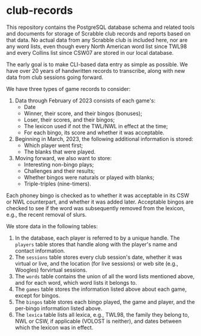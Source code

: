 # club-records
This repository contains the PostgreSQL database schema and related tools and documents for storage of Scrabble club records and reports based on that data. No actual data from any Scrabble club is included here, nor are any word lists, even though every North American word list since TWL98 and every Collins list since CSW07 are stored in our local database.

The early goal is to make CLI-based data entry as simple as possible. We have over 20 years of handwritten records to transcribe, along with new data from club sessions going forward. 

We have three types of game records to consider:

1. Data through February of 2023 consists of each game's:
   * Date
   * Winner, their score, and their bingos (bonuses);
   * Loser, their scores, and their bingos;
   * The lexicon used if not the TWL/NWL in effect at the time;
   * For each bingo, its score and whether it was acceptable.
2. Beginning in March, 2023, the following additional information is stored:
   * Which player went first;
   * The blanks that were played.
3. Moving forward, we also want to store:
   * Interesting non-bingo plays;
   * Challenges and their results;
   * Whether bingos were naturals or played with blanks;
   * Triple-triples (nine-timers).

Each phoney bingo is checked as to whether it was acceptable in its CSW or NWL counterpart, and whether it was added later. Acceptable bingos are checked to see if the word was subsequently removed from the lexicon, e.g., the recent removal of slurs.

We store data in the following tables:
1. In the database, each player is referred to by a unique handle. The `players` table stores that handle along with the player's name and contact information.
2. The `sessions` table stores every club session's date, whether it was virtual or live, and the location (for live sessions) or web site (e.g., Woogles) forvirtual sessions.
3. The `words` table contains the union of all the word lists mentioned above, and for each word, which word lists it belongs to.
4. The `games` table stores the information listed above about each game, except for bingos.
5. The `bingos` table stores each bingo played, the game and player, and the per-bingo information listed above.
6. The `lexica` table lists all lexica, e.g., TWL98, the family they belong to, NWL or CSW, if applicable (VOLOST is neither), and dates between which the lexicon was in effect.
